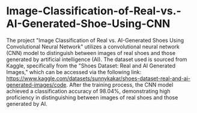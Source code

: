 # Image-Classification-of-Real-vs.-AI-Generated-Shoe-Using-CNN

The project "Image Classification of Real vs. AI-Generated Shoes Using Convolutional Neural Network" utilizes a convolutional neural network (CNN) model to distinguish between images of real shoes and those generated by artificial intelligence (AI). The dataset used is sourced from Kaggle, specifically from the "Shoes Dataset: Real and AI Generated Images," which can be accessed via the following link: https://www.kaggle.com/datasets/sunnykakar/shoes-dataset-real-and-ai-generated-images/code. After the training process, the CNN model achieved a classification accuracy of 98.04%, demonstrating high proficiency in distinguishing between images of real shoes and those generated by AI.
